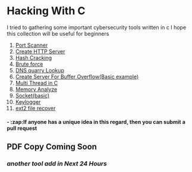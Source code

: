 # Hacking With C
 
I tried to gathering  some important cybersecurity tools written in c
I hope this collection will be useful for beginners


<ol>

<li>
<a href="https://github.com/rafiqnur007/Hacking-with-C/blob/a59932d504a1a6422f3717ca424c7f9a83602033/port%20scanner">
Port Scanner </a> 
<li>
<a href="https://github.com/rafiqnur007/Hacking-with-C/blob/a59932d504a1a6422f3717ca424c7f9a83602033/create%20http%20server"> Create HTTP Server </a>
<li>
<a href="https://github.com/rafiqnur007/Hacking-with-C/blob/a59932d504a1a6422f3717ca424c7f9a83602033/Hash%20cracking">
Hash Cracking </a>
<li>
<a href="https://github.com/rafiqnur007/Hacking-with-C/blob/76c3c1b72fe32e5c95a99355fde599c323ec02ba/Brute%20force">
Brute force <a>
<li>
<a href="https://github.com/rafiqnur007/Hacking-with-C/blob/a59932d504a1a6422f3717ca424c7f9a83602033/DNS%20%20quary%20lookup"> DNS quarry Lookup </a>
<li>
<a href="https://github.com/rafiqnur007/Hacking-with-C/blob/23f8df8508bae10a0ea4c2cc27f1dd1956e0671b/server%20for%20Buffer%20%20Overflow">Create Server For Buffer 
Overflow(Basic example) </a>
<li>
<a href="https://github.com/rafiqnur007/Hacking-with-C/blob/23f8df8508bae10a0ea4c2cc27f1dd1956e0671b/multi-thread">Multi Thread in C</a>
<li>
<a href="https://github.com/rafiqnur007/Hacking-with-C/blob/23f8df8508bae10a0ea4c2cc27f1dd1956e0671b/memory%20analyze"> Memory Analyze</a>
<li>
 <a href="https://github.com/rafiqnur007/Hacking-with-C/blob/0c415b0a82ba08908801b53bb2dfaf111e9d7ccd/socket">Socket(basic)</a>
 <li>
  <a href="https://github.com/rafiqnur007/Hacking-with-C/blob/0c415b0a82ba08908801b53bb2dfaf111e9d7ccd/keylogger">Keylogger</a>
<li>
 <a href="https://github.com/rafiqnur007/Hacking-with-C/blob/78a14702550e3a343f1a6780e13fd69272bc9ab6/ext2%20file%20recover">ext2 file recover</a>

</li>



</ol>


<h4>- :zap:If anyone has a unique idea in this regard, then you can submit a pull request


<br>

<h2> PDF Copy Coming Soon </h2>
<h3> <i> another tool add in Next 24 Hours </i> </h3>
